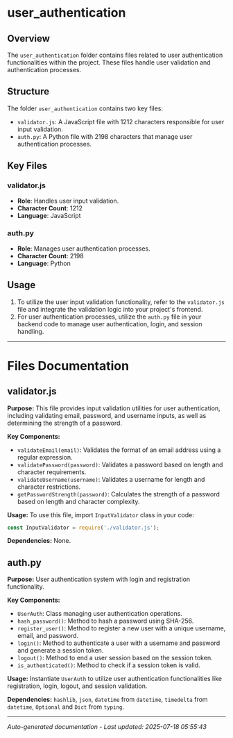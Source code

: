 # user_authentication

## Overview
The `user_authentication` folder contains files related to user authentication functionalities within the project. These files handle user validation and authentication processes.

## Structure
The folder `user_authentication` contains two key files:
- `validator.js`: A JavaScript file with 1212 characters responsible for user input validation.
- `auth.py`: A Python file with 2198 characters that manage user authentication processes.

## Key Files
### validator.js
- **Role**: Handles user input validation.
- **Character Count**: 1212
- **Language**: JavaScript

### auth.py
- **Role**: Manages user authentication processes.
- **Character Count**: 2198
- **Language**: Python

## Usage
1. To utilize the user input validation functionality, refer to the `validator.js` file and integrate the validation logic into your project's frontend.
2. For user authentication processes, utilize the `auth.py` file in your backend code to manage user authentication, login, and session handling.

---

# Files Documentation

## validator.js

**Purpose:** This file provides input validation utilities for user authentication, including validating email, password, and username inputs, as well as determining the strength of a password.

**Key Components:**
- `validateEmail(email)`: Validates the format of an email address using a regular expression.
- `validatePassword(password)`: Validates a password based on length and character requirements.
- `validateUsername(username)`: Validates a username for length and character restrictions.
- `getPasswordStrength(password)`: Calculates the strength of a password based on length and character complexity.

**Usage:** To use this file, import `InputValidator` class in your code:
```javascript
const InputValidator = require('./validator.js');
```

**Dependencies:** None.

## auth.py

**Purpose:** User authentication system with login and registration functionality.

**Key Components:**
- `UserAuth`: Class managing user authentication operations.
- `hash_password()`: Method to hash a password using SHA-256.
- `register_user()`: Method to register a new user with a unique username, email, and password.
- `login()`: Method to authenticate a user with a username and password and generate a session token.
- `logout()`: Method to end a user session based on the session token.
- `is_authenticated()`: Method to check if a session token is valid.

**Usage:** Instantiate `UserAuth` to utilize user authentication functionalities like registration, login, logout, and session validation.

**Dependencies:** `hashlib`, `json`, `datetime` from `datetime`, `timedelta` from `datetime`, `Optional` and `Dict` from `typing`.

---
*Auto-generated documentation - Last updated: 2025-07-18 05:55:43*
